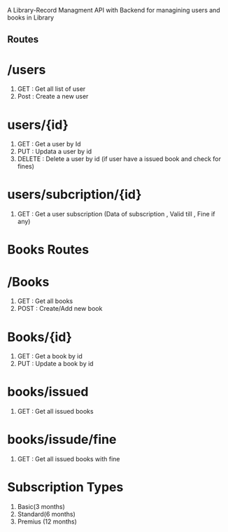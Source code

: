 A Library-Record Managment API with Backend for managining users and books in Library

## Routes

# /users 

 1. GET : Get all list of user
 2. Post : Create a new user

# users/{id}

 1. GET : Get a user by Id
 2. PUT : Updata a user by id
 3. DELETE : Delete a user by id (if user have a issued book and check for fines)

# users/subcription/{id}

1. GET : Get a user subscription (Data of subscription , Valid till , Fine if any)

# Books Routes

# /Books

1. GET : Get all books
2. POST : Create/Add new book

# Books/{id}

1. GET : Get a book by id
2. PUT : Update a book by id

# books/issued

1. GET : Get all issued books

# books/issude/fine

1. GET : Get all issued books with fine

# Subscription Types

1. Basic(3 months)
2. Standard(6 months)
3. Premius (12 months)

